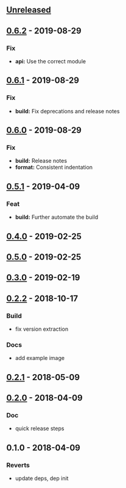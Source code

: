 <a name="unreleased"></a>
## [Unreleased]


<a name="0.6.2"></a>
## [0.6.2] - 2019-08-29
### Fix
- **api:** Use the correct module


<a name="0.6.1"></a>
## [0.6.1] - 2019-08-29
### Fix
- **build:** Fix deprecations and release notes


<a name="0.6.0"></a>
## [0.6.0] - 2019-08-29
### Fix
- **build:** Release notes
- **format:** Consistent indentation


<a name="0.5.1"></a>
## [0.5.1] - 2019-04-09
### Feat
- **build:** Further automate the build


<a name="0.4.0"></a>
## [0.4.0] - 2019-02-25

<a name="0.5.0"></a>
## [0.5.0] - 2019-02-25

<a name="0.3.0"></a>
## [0.3.0] - 2019-02-19

<a name="0.2.2"></a>
## [0.2.2] - 2018-10-17
### Build
- fix version extraction

### Docs
- add example image


<a name="0.2.1"></a>
## [0.2.1] - 2018-05-09

<a name="0.2.0"></a>
## [0.2.0] - 2018-04-09
### Doc
- quick release steps


<a name="0.1.0"></a>
## 0.1.0 - 2018-04-09
### Reverts
- update deps, dep init


[Unreleased]: https://github.com/Banno/kube-ingress-index/compare/0.6.2...HEAD
[0.6.2]: https://github.com/Banno/kube-ingress-index/compare/0.6.1...0.6.2
[0.6.1]: https://github.com/Banno/kube-ingress-index/compare/0.6.0...0.6.1
[0.6.0]: https://github.com/Banno/kube-ingress-index/compare/0.5.1...0.6.0
[0.5.1]: https://github.com/Banno/kube-ingress-index/compare/0.4.0...0.5.1
[0.4.0]: https://github.com/Banno/kube-ingress-index/compare/0.5.0...0.4.0
[0.5.0]: https://github.com/Banno/kube-ingress-index/compare/0.3.0...0.5.0
[0.3.0]: https://github.com/Banno/kube-ingress-index/compare/0.2.2...0.3.0
[0.2.2]: https://github.com/Banno/kube-ingress-index/compare/0.2.1...0.2.2
[0.2.1]: https://github.com/Banno/kube-ingress-index/compare/0.2.0...0.2.1
[0.2.0]: https://github.com/Banno/kube-ingress-index/compare/0.1.0...0.2.0
